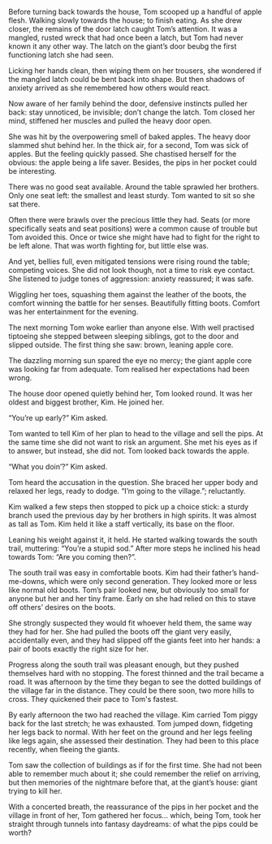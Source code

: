 Before turning back towards the house, Tom scooped up a handful of apple flesh. Walking slowly towards the house; to finish eating. As she drew closer, the remains of the door latch caught Tom’s attention. It was a mangled, rusted wreck that had once been a latch, but Tom had never known it any other way. The latch on the giant’s door beubg the first functioning latch she had seen.

Licking her hands clean, then wiping them on her trousers, she wondered if the mangled latch could be bent back into shape. But then shadows of anxiety arrived as she remembered how others would react.

Now aware of her family behind the door, defensive instincts pulled her back: stay unnoticed, be invisible; don’t change the latch. Tom closed her mind, stiffened her muscles and pulled the heavy door open.

She was hit by the overpowering smell of baked apples. The heavy door slammed shut behind her. In the thick air, for a second, Tom was sick of apples. But the feeling quickly passed. She chastised herself for the obvious: the apple being a life saver. Besides, the pips in her pocket could be interesting.

There was no good seat available. Around the table sprawled her brothers. Only one seat left: the smallest and least sturdy. Tom wanted to sit so she sat there.

Often there were brawls over the precious little they had. Seats (or more specifically seats and seat positions) were a common cause of trouble but Tom avoided this. Once or twice she might have had to fight for the right to be left alone. That was worth fighting for, but little else was.

And yet, bellies full, even mitigated tensions were rising round the table; competing voices. She did not look though, not a time to risk eye contact. She listened to judge tones of aggression: anxiety reassured; it was safe.

Wiggling her toes, squashing them against the leather of the boots, the comfort winning the battle for her senses. Beautifully fitting boots. Comfort was her entertainment for the evening.

The next morning Tom woke earlier than anyone else. With well practised tiptoeing she stepped between sleeping siblings, got to the door and slipped outside. The first thing she saw: brown, leaning apple core.

The dazzling morning sun spared the eye no mercy; the giant apple core was looking far from adequate. Tom realised her expectations had been wrong.

The house door opened quietly behind her, Tom looked round. It was her oldest and biggest brother, Kim. He joined her. 

“You’re up early?” Kim asked.

Tom wanted to tell Kim of her plan to head to the village and sell the pips. At the same time she did not want to risk an argument. She met his eyes as if to answer, but instead, she did not. Tom looked back towards the apple.

“What you doin’?” Kim asked.

Tom heard the accusation in the question. She braced her upper body and relaxed her legs, ready to dodge. “I’m going to the village.”; reluctantly.

Kim walked a few steps then stopped to pick up a choice stick: a sturdy branch used the previous day by her brothers in high spirits. It was almost as tall as Tom. Kim held it like a staff vertically, its base on the floor.

Leaning his weight against it, it held. He started walking towards the south trail, muttering: “You’re a stupid sod.” After more steps he inclined his head towards Tom: “Are you coming then?”.

The south trail was easy in comfortable boots. Kim had their father’s hand-me-downs, which were only second generation. They looked more or less like normal old boots. Tom’s pair looked new, but obviously too small for anyone but her and her tiny frame. Early on she had relied on this to stave off others’ desires on the boots.

She strongly suspected they would fit whoever held them, the same way they had for her. She had pulled the boots off the giant very easily, accidentally even, and they had slipped off the giants feet into her hands: a pair of boots exactly the right size for her.

Progress along the south trail was pleasant enough, but they pushed themselves hard with no stopping. The forest thinned and the trail became a road. It was afternoon by the time they began to see the dotted buildings of the village far in the distance. They could be there soon, two more hills to cross. They quickened their pace to Tom's fastest.

By early afternoon the two had reached the village. Kim carried Tom piggy back for the last stretch; he was exhausted. Tom jumped down, fidgeting her legs back to normal. With her feet on the ground and her legs feeling like legs again, she assessed their destination. They had been to this place recently, when fleeing the giants.

Tom saw the collection of buildings as if for the first time. She had not been able to remember much about it; she could remember the relief on arriving, but then memories of the nightmare before that, at the giant’s house: giant trying to kill her.

With a concerted breath, the reassurance of the pips in her pocket and the village in front of her, Tom gathered her focus... which, being Tom, took her straight through tunnels into fantasy daydreams: of what the pips could be worth?
